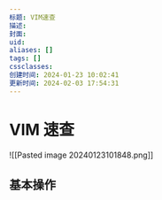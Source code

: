 ```yaml
---
标题: VIM速查
描述: 
封面: 
uid: 
aliases: []
tags: []
cssclasses: 
创建时间: 2024-01-23 10:02:41
更新时间: 2024-02-03 17:54:31
---
```


# VIM 速查

![[Pasted image 20240123101848.png]]

## 基本操作
